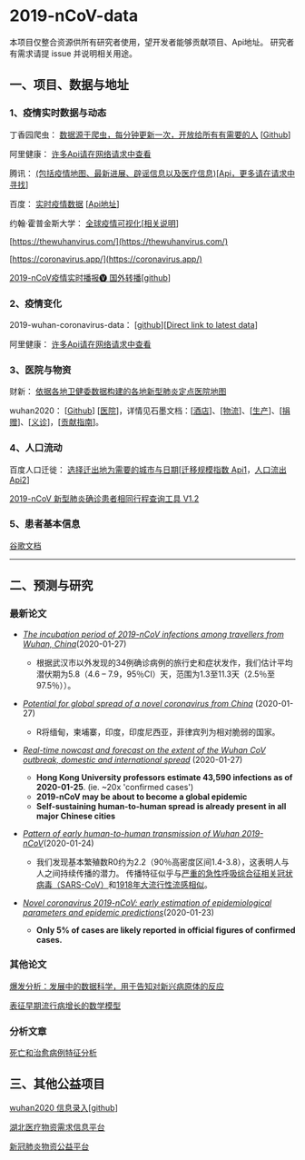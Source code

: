 # 2019-nCoV-data

本项目仅整合资源供所有研究者使用，望开发者能够贡献项目、Api地址。
研究者有需求请提 issue 并说明相关用途。

## 一、项目、数据与地址

### 1、疫情实时数据与动态

丁香园爬虫： [数据源于爬虫，每分钟更新一次，开放给所有有需要的人](http://lab.isaaclin.cn/nCoV/) [[Github](https://github.com/BlankerL/DXY-2019-nCoV-Crawler)]

阿里健康： [许多Api请在网络请求中查看](https://alihealth.taobao.com/medicalhealth/influenzamap?chInfo=spring2020-stay-in)

腾讯： [(包括疫情地图、最新进展、辟谣信息以及医疗信息)](https://news.qq.com/zt2020/page/feiyan.htm)[[Api，更多请在请求中寻找](https://service-n9zsbooc-1252957949.gz.apigw.tencentcs.com/release/qq)]

百度： [实时疫情数据](https://voice.baidu.com/act/newpneumonia/newpneumonia) [[Api地址](https://service-nxxl1y2s-1252957949.gz.apigw.tencentcs.com/release/newpneumonia)]

约翰·霍普金斯大学： [全球疫情可视化](https://gisanddata.maps.arcgis.com/apps/opsdashboard/index.html#/bda7594740fd40299423467b48e9ecf6)[[相关说明](https://systems.jhu.edu/research/public-health/ncov/)]

[https://thewuhanvirus.com/](https://thewuhanvirus.com/)

[https://coronavirus.app/](https://coronavirus.app/)

[2019-nCoV疫情实时播报🅥 国外转播](http://2019ncov.tk/)[[github](https://github.com/thegreatjavascript/2019-nCoV-News)]

### 2、疫情变化

2019-wuhan-coronavirus-data： [[github](https://github.com/globalcitizen/2019-wuhan-coronavirus-data)][[Direct link to latest data](https://raw.githubusercontent.com/globalcitizen/2019-wuhan-coronavirus-data/master/data-sources/dxy/data/20200129-094142-dxy-2019ncov-data.csv)]

阿里健康： [许多Api请在网络请求中查看](https://alihealth.taobao.com/medicalhealth/influenzamap?chInfo=spring2020-stay-in)

### 3、医院与物资

财新： [依据各地卫健委数据构建的各地新型肺炎定点医院地图](http://datanews.caixin.com/interactive/2020/fever/)

wuhan2020： [[Github](https://github.com/wuhan2020/wuhan2020)] [[医院](https://shimo.im/sheets/k399pHyt6HKvW6xR/MODOC/)]，详情见石墨文档：[[酒店](https://shimo.im/sheets/Hd9C3QytrJK3RWxG/z1rye/)]、[[物流](https://shimo.im/sheets/RTHXp3ghtKXY3GcC/MODOC/)]、[[生产](https://shimo.im/sheets/pchvJ6ddyRHHdXtv/MODOC/)]、[[捐赠](https://shimo.im/sheets/W3gxW6cwkYTDY6DD/)]、[[义诊](https://shimo.im/sheets/JgXjYCJJTRQxJ3GP/MODOC/)]，[[贡献指南](https://github.com/wuhan2020/wuhan2020/blob/master/CONTRIBUTING.md)]。

### 4、人口流动

百度人口迁徙： [选择迁出地为需要的城市与日期](https://qianxi.baidu.com/)[[迁移规模指数 Api1](https://huiyan.baidu.com/migration/historycurve.jsonp?dt=city&id=420100&type=move_out&startDate=20200101&endDate=20200125)，[人口流出 Api2](https://huiyan.baidu.com/migration/cityrank.jsonp?dt=city&id=420100&type=move_out&date=20200125)]

[2019-nCoV 新型肺炎确诊患者相同行程查询工具 V1.2](http://2019ncov.nosugartech.com/?from=timeline&isappinstalled=0)

### 5、患者基本信息

[谷歌文档](https://docs.google.com/spreadsheets/d/1itaohdPiAeniCXNlntNztZ_oRvjh0HsGuJXUJWET008/edit#gid=0)

---

## 二、预测与研究

### 最新论文

* [*The incubation period of 2019-nCoV infections among travellers from Wuhan, China*](https://www.medrxiv.org/content/10.1101/2020.01.27.20018986v1.full.pdf)(2020-01-27)
  * 根据武汉市以外发现的34例确诊病例的旅行史和症状发作，我们估计平均潜伏期为5.8（4.6 – 7.9，95％CI）天，范围为1.3至11.3天（2.5％至97.5％））。

* [*Potential for global spread of a novel coronavirus from China*](https://academic.oup.com/jtm/advance-article/doi/10.1093/jtm/taaa011/5716260) (2020-01-27)
  * R将缅甸，柬埔寨，印度，印度尼西亚，菲律宾列为相对脆弱的国家。

* [*Real-time nowcast and forecast on the extent of the Wuhan CoV outbreak, domestic and international spread*](https://www.med.hku.hk/f/news/3549/7418/Wuhan-coronavirus-outbreak_AN-UPDATE_20200127.pdf) (2020-01-27)
  * __Hong Kong University professors estimate 43,590 infections as of 2020-01-25__. (ie. ~20x 'confirmed cases')
  * __2019-nCoV may be about to become a global epidemic__
  * __Self-sustaining human-to-human spread is already present in all major Chinese cities__

* [*Pattern of early human-to-human transmission of Wuhan 2019-nCoV*](https://raw.githubusercontent.com/jriou/wcov/master/manuscript_v2.pdf)(2020-01-24)
  * 我们发现基本繁殖数R0约为2.2（90％高密度区间1.4-3.8），这表明人与人之间持续传播的潜力。
传播特征似乎与[严重的急性呼吸综合征相关冠状病毒（SARS-CoV）](https://en.wikipedia.org/wiki/Severe_acute_respiratory_syndrome)和[1918年大流行性流感相似](https://en.wikipedia.org/wiki/1918_flu_pandemic)。
* [*Novel coronavirus 2019-nCoV: early estimation of epidemiological parameters and epidemic predictions*](https://www.medrxiv.org/content/10.1101/2020.01.23.20018549v1.full.pdf)(2020-01-23)
  * __Only 5% of cases are likely reported in official figures of confirmed cases.__

### 其他论文

[爆发分析：发展中的数据科学，用于告知对新兴病原体的反应](https://royalsocietypublishing.org/doi/pdf/10.1098/rstb.2018.0276)

[表征早期流行病增长的数学模型](https://github.com/aboutmydreams/2019-nCoV-data/../../../../papers/paper_pdf/Mathematical%20models%20to%20characterize%20early%20epidemic%20growth.pdf)

### 分析文章

[死亡和治愈病例特征分析](https://mp.weixin.qq.com/s/ynLI6td0rK9sNxMfwyVMtg)

## 三、其他公益项目

[wuhan2020 信息录入](https://wuhan2020.kaiyuanshe.cn/#)[[github](https://github.com/wuhan2020/wuhan2020)]

[湖北医疗物资需求信息平台](https://onwh.51rry.com/#/)

[新冠肺炎物资公益平台](http://rescue.sitiits.com:9966/visur/#/)
